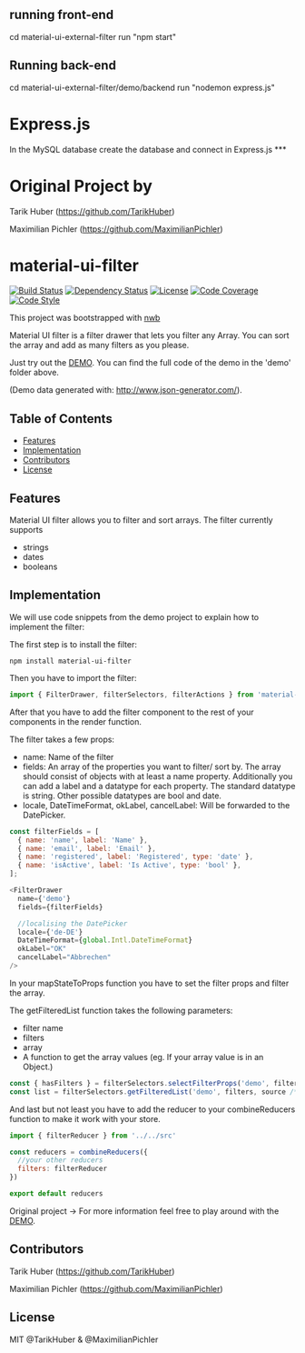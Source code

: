 
## running front-end
cd material-ui-external-filter
run "npm start"



## Running back-end

cd material-ui-external-filter/demo/backend
run "nodemon express.js"

#  Express.js

In the MySQL database create the  database and connect in Express.js ***


# Original Project by 
Tarik Huber (https://github.com/TarikHuber)

Maximilian Pichler (https://github.com/MaximilianPichler)

# material-ui-filter
[![Build Status][travis-image]][travis-url]
[![Dependency Status][daviddm-image]][daviddm-url]
[![License][license-image]][license-url]
[![Code Coverage][coverage-image]][coverage-url]
[![Code Style][code-style-image]][code-style-url]

This project was bootstrapped with [nwb](https://github.com/insin/nwb)

Material UI filter is a filter drawer that lets you filter any Array.
You can sort the array and add as many filters as you please.

Just try out the [DEMO](https://tarikhuber.github.io/material-ui-filter/).
You can find the full code of the demo in the 'demo' folder above.

(Demo data generated with: http://www.json-generator.com/).

## Table of Contents

- [Features](#features)
- [Implementation](#implementation)
- [Contributors](#contributors)
- [License](#license)

## Features

Material UI filter allows you to filter and sort arrays. The filter currently supports
- strings
- dates
- booleans

## Implementation

We will use code snippets from the demo project to explain how to implement the filter:

The first step is to install the filter:

```
npm install material-ui-filter
```

Then you have to import the filter:
```js
import { FilterDrawer, filterSelectors, filterActions } from 'material-ui-filter'
```

After that you have to add the filter component to the rest of your components in the render function.

The filter takes a few props:
- name:   Name of the filter
- fields: An array of the properties you want to filter/ sort by.
          The array should consist of objects with at least a name property.
          Additionally you can add a label and a datatype for each property.
          The standard datatype is string. Other possible datatypes are bool and date.
- locale, DateTimeFormat, okLabel, cancelLabel: Will be forwarded to the DatePicker.

```js
const filterFields = [
  { name: 'name', label: 'Name' },
  { name: 'email', label: 'Email' },
  { name: 'registered', label: 'Registered', type: 'date' },
  { name: 'isActive', label: 'Is Active', type: 'bool' },
];
```

```js
<FilterDrawer
  name={'demo'}
  fields={filterFields}

  //localising the DatePicker
  locale={'de-DE'}
  DateTimeFormat={global.Intl.DateTimeFormat}
  okLabel="OK"
  cancelLabel="Abbrechen"
/>
```


In your mapStateToProps function you have to set the filter props and filter the array.

The getFilteredList function takes the following parameters:
- filter name
- filters
- array
- A function to get the array values (eg. If your array value is in an Object.)

```js
const { hasFilters } = filterSelectors.selectFilterProps('demo', filters);
const list = filterSelectors.getFilteredList('demo', filters, source /*, fieldValue => fieldValue.val*/);
```


And last but not least you have to add the reducer to your combineReducers function to make it work with your store.

```js
import { filterReducer } from '../../src'

const reducers = combineReducers({
  //your other reducers
  filters: filterReducer
})

export default reducers
```
Original project ->
For more information feel free to play around with the [DEMO](https://tarikhuber.github.io/material-ui-filter/).


## Contributors

Tarik Huber (https://github.com/TarikHuber)

Maximilian Pichler (https://github.com/MaximilianPichler)

## License

MIT @TarikHuber & @MaximilianPichler

[travis-image]: https://travis-ci.org/TarikHuber/material-ui-filter.svg?branch=master
[travis-url]: https://travis-ci.org/TarikHuber/material-ui-filter
[daviddm-image]: https://img.shields.io/david/TarikHuber/material-ui-filter.svg?style=flat-square
[daviddm-url]: https://david-dm.org/TarikHuber/material-ui-filter
[coverage-image]: https://img.shields.io/codecov/c/github/TarikHuber/material-ui-filter.svg?style=flat-square
[coverage-url]: https://codecov.io/gh/TarikHuber/material-ui-filter
[license-image]: https://img.shields.io/npm/l/express.svg
[license-url]: https://github.com/TarikHuber/material-ui-filter/master/LICENSE
[code-style-image]: https://img.shields.io/badge/code%20style-standard-brightgreen.svg?style=flat-square
[code-style-url]: http://standardjs.com/
